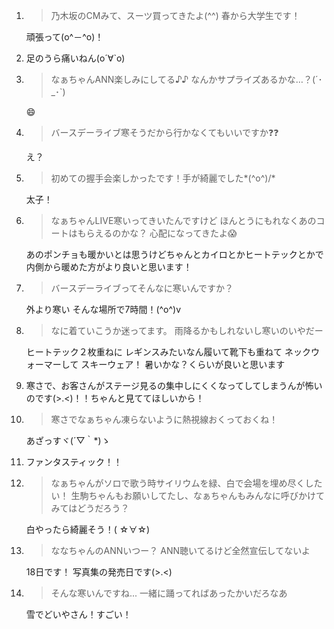 1. > 乃木坂のCMみて、スーツ買ってきたよ(^^) 春から大学生です！

   頑張って(o^－^o)！

2. 足のうら痛いねん(о´∀`о)

3. > なぁちゃんANN楽しみにしてる♪♪ なんかサプライズあるかな…？(´･_･`)

   😄

4. > バースデーライブ寒そうだから行かなくてもいいですか❓❓

   え？

5. > 初めての握手会楽しかったです！手が綺麗でした*\(^o^)/*

   太子！

6. > なぁちゃんLIVE寒いってきいたんですけど ほんとうにもれなくあのコートはもらえるのかな？ 心配になってきたよ😱

   あのポンチョも暖かいとは思うけどちゃんとカイロとかヒートテックとかで内側から暖めた方がより良いと思います！

7. > バースデーライブってそんなに寒いんですか？

   外より寒い そんな場所で7時間！(^o^)v 

8. > なに着ていこうか迷ってます。 雨降るかもしれないし寒いのいやだー

   ヒートテック２枚重ねに レギンスみたいなん履いて靴下も重ねて ネックウォーマーして スキーウェア！ 暑いかな？くらいが良いと思います

9. 寒さで、お客さんがステージ見るの集中しにくくなってしてしまうんが怖いのです(>.<)！！ちゃんと見ててほしいから！

10. > 寒さでなぁちゃん凍らないように熱視線おくっておくね！

    あざっすヾ(´▽｀*)ゝ

11. ファンタスティック！！

12. > なぁちゃんがソロで歌う時サイリウムを緑、白で会場を埋め尽くしたい！ 生駒ちゃんもお願いしてたし、なぁちゃんもみんなに呼びかけてみてはどうだろう？

    白やったら綺麗そう！( ☆∀☆)

13. > ななちゃんのANNいつー？ ANN聴いてるけど全然宣伝してないよ

    18日です！ 写真集の発売日です(>.<)

14. > そんな寒いんですね... 一緒に踊ってればあったかいだろなあ

    雪でどいやさん！すごい！